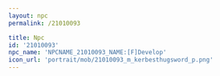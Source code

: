 ```yaml
---
layout: npc
permalink: /21010093

title: Npc
id: '21010093'
npc_name: 'NPCNAME_21010093_NAME:[F]Develop'
icon_url: 'portrait/mob/21010093_m_kerbesthugsword_p.png'
---
```

